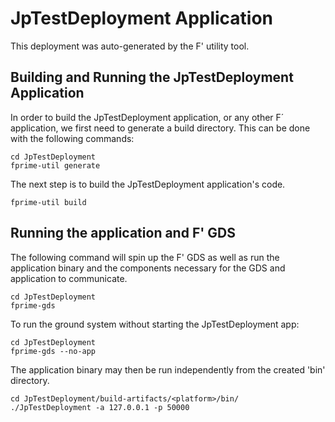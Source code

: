 # JpTestDeployment Application

This deployment was auto-generated by the F' utility tool.

## Building and Running the JpTestDeployment Application

In order to build the JpTestDeployment application, or any other F´ application, we first need to generate a build directory. This can be done with the following commands:

```
cd JpTestDeployment
fprime-util generate
```

The next step is to build the JpTestDeployment application's code.
```
fprime-util build
```

## Running the application and F' GDS

The following command will spin up the F' GDS as well as run the application binary and the components necessary for the GDS and application to communicate.

```
cd JpTestDeployment
fprime-gds
```

To run the ground system without starting the JpTestDeployment app:
```
cd JpTestDeployment
fprime-gds --no-app
```

The application binary may then be run independently from the created 'bin' directory.

```
cd JpTestDeployment/build-artifacts/<platform>/bin/
./JpTestDeployment -a 127.0.0.1 -p 50000
```
